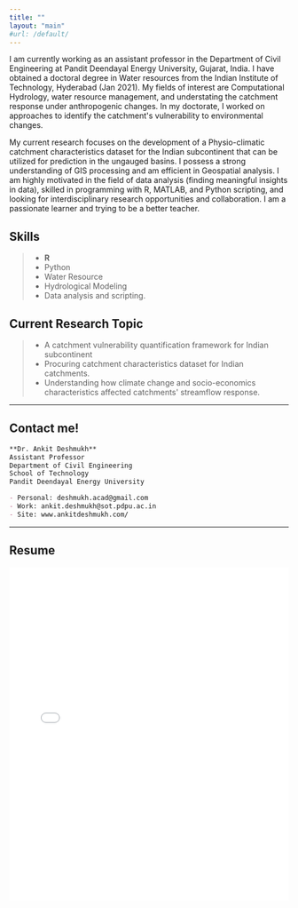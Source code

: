 ```yaml
---
title: ""
layout: "main"
#url: /default/
---
```


I am currently working as an assistant professor in the Department of Civil Engineering at Pandit Deendayal Energy University, Gujarat, India. I have obtained a doctoral degree in Water resources from the Indian Institute of Technology, Hyderabad (Jan 2021). My fields of interest are Computational Hydrology, water resource management, and understating the catchment response under anthropogenic changes. In my doctorate, I worked on approaches to identify the catchment's vulnerability to environmental changes. 

My current research focuses on the development of a Physio-climatic catchment characteristics dataset for the Indian subcontinent that can be utilized for prediction in the ungauged basins. I possess a strong understanding of GIS processing and am efficient in Geospatial analysis. I am highly motivated in the field of data analysis (finding meaningful insights in data), skilled in programming with R, MATLAB, and Python scripting, and looking for interdisciplinary research opportunities and collaboration. I am a passionate learner and trying to be a better teacher.

## Skills
> - **R**
> - Python
> - Water Resource 
> - Hydrological Modeling
> - Data analysis and scripting.

## Current Research Topic 
> - A catchment vulnerability quantification framework for Indian subcontinent
> - Procuring catchment characteristics dataset for Indian catchments. 
> - Understanding how climate change and socio-economics characteristics affected catchments' streamflow response.

--------------------------------------------
## Contact me!
```md
**Dr. Ankit Deshmukh**
Assistant Professor
Department of Civil Engineering 
School of Technology
Pandit Deendayal Energy University

- Personal: deshmukh.acad@gmail.com
- Work: ankit.deshmukh@sot.pdpu.ac.in
- Site: www.ankitdeshmukh.com/
```
--------------------------------------------

## Resume 
<embed src= "Resume-AnkitDeshmukh.pdf" width= "100%" height= "600px" type="application/pdf" >

